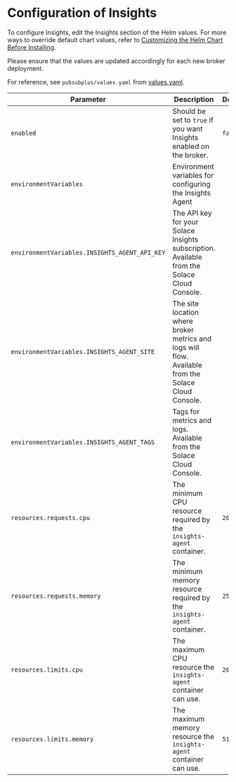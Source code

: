 # Configuration of Insights

To configure Insights, edit the Insights section of the Helm values. For more ways to override default chart values,
refer
to [Customizing the Helm Chart Before Installing](https://helm.sh/docs/intro/using_helm/#customizing-the-chart-before-installing).

Please ensure that the values are updated accordingly for each new broker deployment.

For reference, see `pubsubplus/values.yaml` from [values.yaml](values.yaml).

| Parameter                                     | Description                                                                                         | Default |
|-----------------------------------------------|-----------------------------------------------------------------------------------------------------|---------|
| `enabled`                                     | Should be set to `true` if you want Insights enabled on the broker.                                 | `false` |
| `environmentVariables`                        | Environment variables for configuring the Insights Agent                                            |         |
| `environmentVariables.INSIGHTS_AGENT_API_KEY` | The API key for your Solace Insights subscription. Available from the Solace Cloud Console.         |         |
| `environmentVariables.INSIGHTS_AGENT_SITE`    | The site location where broker metrics and logs will flow. Available from the Solace Cloud Console. |         |
| `environmentVariables.INSIGHTS_AGENT_TAGS`    | Tags for metrics and logs. Available from the Solace Cloud Console.                                 |         |
| `resources.requests.cpu`                      | The minimum CPU resource required by the `insights-agent` container.                                | `200m`  |
| `resources.requests.memory`                   | The minimum memory resource required by the `insights-agent` container.                             | `256Mi` |
| `resources.limits.cpu`                        | The maximum CPU resource the `insights-agent` container can use.                                    | `200m`  |
| `resources.limits.memory`                     | The maximum memory resource the `insights-agent` container can use.                                 | `512Mi` |
